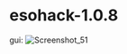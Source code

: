 # esohack-1.0.8


gui:
![Screenshot_51](https://user-images.githubusercontent.com/77835677/122557464-04764200-d067-11eb-8e50-405de9b3e18d.png)
